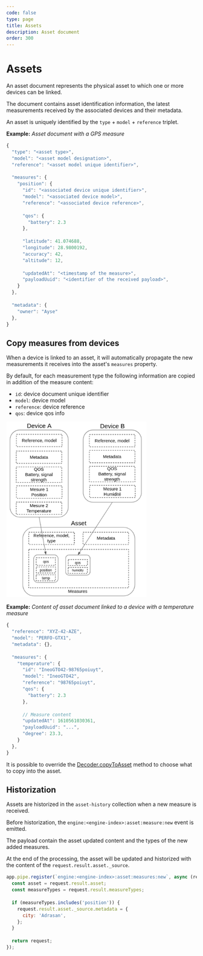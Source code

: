 ```yaml
---
code: false
type: page
title: Assets
description: Asset document
order: 300
---
```


# Assets

An asset document represents the physical asset to which one or more devices can be linked.

The document contains asset identification information, the latest measurements received by the associated devices and their metadata.

An asset is uniquely identified by the `type` + `model` + `reference` triplet.

**Example:** _Asset document with a GPS measure_

```js
{
  "type": "<asset type>",
  "model": "<asset model designation>",
  "reference": "<asset model unique identifier>",

  "measures": {
    "position": {
      "id": "<associated device unique identifier>",
      "model": "<associated device model>",
      "reference": "<associated device reference>",

      "qos": {
        "battery": 2.3
      },

      "latitude": 41.074688,
      "longitude": 28.9800192,
      "accuracy": 42,
      "altitude": 12,

      "updatedAt": "<timestamp of the measure>",
      "payloadUuid": "<identifier of the received payload>",
    }
  },

  "metadata": {
    "owner": "Ayse"
  },
}
```
## Copy measures from devices

When a device is linked to an asset, it will automatically propagate the new measurements it receives into the asset's `measures` property.

By default, for each measurement type the following information are copied in addition of the measure content:
 - `id`: device document unique identifier
 - `model`: device model
 - `reference`: device reference
 - `qos`: device qos info

![asset data model with devices measures](./asset-data-model.png)

**Example:** _Content of asset document linked to a device with a temperature measure_
```js
{
  "reference": "XYZ-42-AZE",
  "model": "PERFO-GTX1",
  "metadata": {},

  "measures": {
    "temperature": {
      "id": "IneoGTO42-98765poiuyt",
      "model": "IneoGTO42",
      "reference": "98765poiuyt",
      "qos": {
        "battery": 2.3
      },

      // Measure content
      "updatedAt": 1610561030361,
      "payloadUuid": "...",
      "degree": 23.3,
    }
  },
}
```

It is possible to override the [Decoder.copyToAsset](/official-plugins/device-manager/1/classes/decoder/copy-to-asset) method to choose what to copy into the asset.

## Historization

Assets are historized in the `asset-history` collection when a new measure is received.

Before historization, the `engine:<engine-index>:asset:measure:new` event is emitted.

The payload contain the asset updated content and the types of the new added measures.

At the end of the processing, the asset will be updated and historized with the content of the `request.result.asset._source`.

```js
app.pipe.register(`engine:<engine-index>:asset:measures:new`, async (request: KuzzleRequest) => {
  const asset = request.result.asset;
  const measureTypes = request.result.measureTypes;

  if (measureTypes.includes('position')) {
    request.result.asset._source.metadata = {
      city: 'Adrasan',
    };
  }

  return request;
});
```